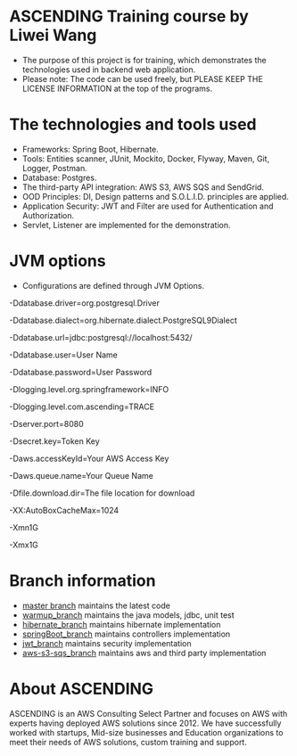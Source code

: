 # ASCENDING Training course by Liwei Wang
* The purpose of this project is for training, which demonstrates the technologies used in backend web application. 
* Please note: The code can be used freely, but PLEASE KEEP THE LICENSE INFORMATION at the top of the programs. 

# The technologies and tools used 
* Frameworks: Spring Boot, Hibernate.
* Tools: Entities scanner, JUnit, Mockito, Docker, Flyway, Maven, Git, Logger, Postman.
* Database: Postgres.
* The third-party API integration: AWS S3, AWS SQS and SendGrid.
* OOD Principles: DI, Design patterns and S.O.L.I.D. principles are applied. 
* Application Security: JWT and Filter are used for Authentication and Authorization. 
* Servlet, Listener are implemented for the demonstration.

# JVM options
* Configurations are defined through JVM Options.

-Ddatabase.driver=org.postgresql.Driver

-Ddatabase.dialect=org.hibernate.dialect.PostgreSQL9Dialect

-Ddatabase.url=jdbc:postgresql://localhost:5432/<Database Name>

-Ddatabase.user=User Name

-Ddatabase.password=User Password

-Dlogging.level.org.springframework=INFO

-Dlogging.level.com.ascending=TRACE

-Dserver.port=8080

-Dsecret.key=Token Key

-Daws.accessKeyId=Your AWS Access Key

-Daws.queue.name=Your Queue Name

-Dfile.download.dir=The file location for download

-XX:AutoBoxCacheMax=1024

-Xmn1G

-Xmx1G

# Branch information

* [master branch](https://github.com/daveywang/Training-Project/tree/master) maintains the latest code
* [warmup_branch](https://github.com/daveywang/Training-Project/tree/warm-up) maintains the java models, jdbc, unit test
* [hibernate_branch](https://github.com/daveywang/Training-Project/tree/hibernate) maintains hibernate implementation
* [springBoot_branch](https://github.com/daveywang/Training-Project/tree/spring-boot) maintains controllers implementation
* [jwt_branch](https://github.com/daveywang/Training-Project/tree/jwt) maintains security implementation
* [aws-s3-sqs_branch](https://github.com/daveywang/Training-Project/tree/aws-s3-sqs)  maintains aws and third party implementation

# About ASCENDING

ASCENDING is an AWS Consulting Select Partner and focuses on AWS with experts having deployed AWS solutions since 2012. We have successfully worked with startups, Mid-size businesses and Education organizations to meet their needs of AWS solutions, custom training and support.

